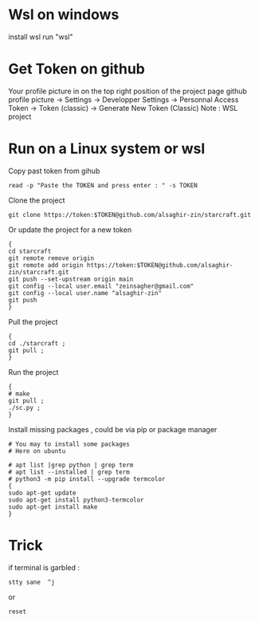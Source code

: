 # Wsl on windows
install wsl
run "wsl"


# Get Token on github
Your profile picture in on the top right position of the project page
github profile picture -> Settings -> Developper Settings -> Personnal Access Token -> Token (classic) -> Generate New Token (Classic)
Note : WSL
project

# Run on a Linux system or wsl
Copy past token from gihub
```
read -p "Paste the TOKEN and press enter : " -s TOKEN
```

Clone the project
```
git clone https://token:$TOKEN@github.com/alsaghir-zin/starcraft.git
```

Or update the project for a new token
```
{
cd starcraft
git remote remove origin
git remote add origin https://token:$TOKEN@github.com/alsaghir-zin/starcraft.git
git push --set-upstream origin main
git config --local user.email "zeinsagher@gmail.com"
git config --local user.name "alsaghir-zin"
git push
}
```




Pull the project
```
{
cd ./starcraft ;
git pull ;
}
```
Run the project
```
{
# make
git pull ;
./sc.py ;
}
``` 
Install missing packages , could be via pip or package manager 
```
# You may to install some packages
# Here on ubuntu

# apt list |grep python | grep term
# apt list --installed | grep term
# python3 -m pip install --upgrade termcolor
{
sudo apt-get update
sudo apt-get install python3-termcolor
sudo apt-get install make
}
```

# Trick 
if terminal is garbled :
```
stty sane  ^j
```

or 

```
reset
```
